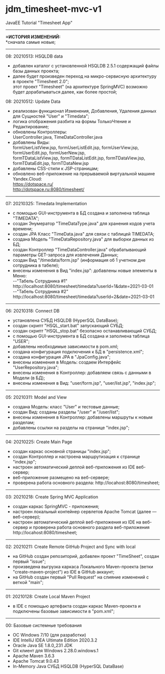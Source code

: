 # jdm_timesheet-mvc-v1
JavaEE Tutorial "Timesheet App"<hr/>


<b>=ИСТОРИЯ ИЗМЕНЕНИЙ:</b><br/>
*сначала самые новые; <br/>
<hr/>

08: 20210513: HSQLDB data
- добавлен каталог с установленной HSQLDB 2.5.1 содержащий файлы базы данных проекта;
- далее будет произведен переход на микро-сервисную архитектуру в проекте "Timesheet 2.0";<br>
этот проект "Timesheet" (на архитектуре SpringMVC) возможно будет дорабатываться далее, как более простой;

08: 20210512: Update Data
- реализован функционал Изменения, Добавления, Удаления данных для Сущностей "User" и "Timedata";
- логика отображения разбита на формы ТолькоЧтение и Редактирование;  
- обновлены Контроллеры:<br>
  UserController.java, TimeDataController.java
- добавлены Виды:<br>
  formUserListView.jsp, formUserListEdit.jsp, formUserView.jsp, formUserEdit.jsp, formUserNew.jsp,<br>
  formTDataListView.jsp, formTDataListEdit.jsp, formTDataView.jsp, formTDataEdit.jsp, formTDataNew.jsp<br>
- добавлены CSS-стили к JSP-страницам;
- обновлено веб-приложение на прерываемой виртуальной машине Yandex.Cloud:<br>
  https://dotspace.ru/ <br>
  http://dotspace.ru:8080/timesheet/ <br>
<hr/>

07: 20210325: Timedata Implementation
- с помощью GUI-инструмента в БД создана и заполнена таблица "TIMEDATA";
- создан Энумератор "TimeDataType.java" для хранения кодов учета времени;
- создан JPA Класс "TimeData.java" для связи с таблицей TIMEDATA;
- создана Модель "TimeDataRepository.java" для выборки данных из БД;
- создан Контроллер "TimeDataController.java" обрабатывающий параметры GET-запроса для извлечения Данных;
- создан Вид "/timedata/form.jsp" (информация об 1 учетном дне сотрудника в табеле);
- внесены изменения в Вид "index.jsp": добавлены новые элементы в Меню: <br/>
--"Табель Сотрудника #1"<br/>
http://localhost:8080/timesheet/timedata?userId=1&date=2021-03-01 <br/>
--"Табель Сотрудника #2"<br/>
http://localhost:8080/timesheet/timedata?userId=2&date=2021-03-01
<hr/>

06: 20210318: Connect DB
- установлена СУБД HSQLDB (HyperSQL DataBase);
- создан скрипт "HSQL_start.bat" запускающий СУБД;
- создан скрипт "HSQL_stop.bat" безопасно останавливающий СУБД;
- с помощью GUI-инструмента в БД создана и заполнена таблица "USER";
- добавлены необходимые зависимости в pom.xml;
- создана конфигурация подключения к БД в "persistence.xml";
- создана конфигурация JPA в "JpaConfig.java";
- внесены изменения в Модель: создаем Интерфейс "UserRepository.java";
- внесены изменения в Контроллер: добавляем связь с данными в Модели (в БД);
- внесены изменения в Вид: "user/form.jsp", "user/list.jsp", "index.jsp";

<hr/>

05: 20210311: Model and View
- создана Модель: класс "User" и тестовые данные;
- создан Вид: созданы разделы "/user" и "/user/list";
- внесены изменения в Контроллер: добавлены маршруты к новым разделам;
- добавлены ссылки на разделы на странице "index.jsp";
<hr/>

04: 20210225: Create Main Page
- создан каркас основной страницы "index.jsp";
- создан Контроллер и настроена маршрутизация к странице "index.jsp";
- настроен автоматический деплой веб-приложения из IDE веб-сервер;
- веб-приложение размещено на веб-сервере;
- проверена работа основного раздела:
  http://locahost:8080/timesheet;
<hr/>

03: 20210218: Create Spring MVC Application
- создан каркас SpringMVC - приложения;
- настроен локальный контейнер сервлетов Apache Tomcat (далее — веб-сервер);
- настроен автоматический деплой веб-приложения из IDE на веб-сервер
  и проверена работа основного раздела веб-приложения
  http://locahost:8080/timesheet;
<hr/>

02: 20210211: Create Remote GitHub Project and Sync with local
- на GitHub создан репозиторий, добавлен проект "TimeSheet", создан первый "issue";
- произведена выгрузка каркаса Локального Maven-проекта (ветки "create-maven-project") из IDE в GitHub аккаунт;
- на GitHub создан первый "Pull Request" на слияние изменений с веткой "main";
<hr/>

01: 20210128: Create Local Maven Project
- в IDE с помощью артефакта создан каркас Maven-проекта и подключены базовые зависимости в "pom.xml";
<hr/>

00: Базовые системные требования
- ОС Windows 7/10 (для разработки)
- IDE IntelliJ IDEA Ultimate Edition 2020.3.2
- Oracle Java SE 1.8.0_231 JDK
- Git клиент для Windows 2.28.0.windows.1
- Apache Maven 3.6.3
- Apache Tomcat 9.0.43
- In-Memory Java СУБД HSQLDB (HyperSQL DataBase)
